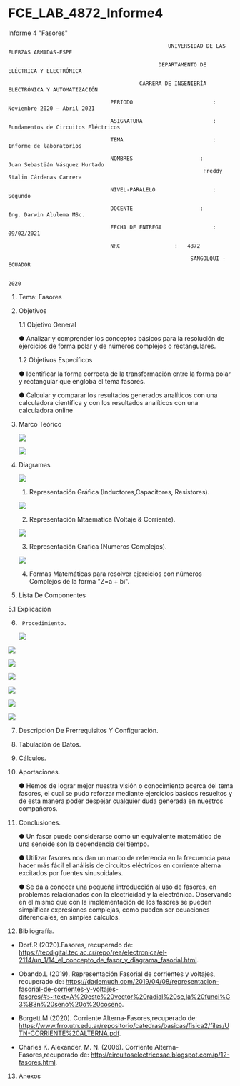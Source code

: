 # FCE_LAB_4872_Informe4
Informe 4 "Fasores"                                                     

                                                      UNIVERSIDAD DE LAS FUERZAS ARMADAS-ESPE

                                                   DEPARTAMENTO DE ELÉCTRICA Y ELECTRÓNICA

                                             CARRERA DE INGENIERÍA ELECTRÓNICA Y AUTOMATIZACIÓN

                                    PERIODO        	                :       Noviembre 2020 – Abril 2021

                                    ASIGNATURA     	                :       Fundamentos de Circuitos Eléctricos 

                                    TEMA	                        : 	Informe de laboratorios
 
                                    NOMBRES       	          	:        Juan Sebastián Vásquez Hurtado 
				                                                 Freddy Stalin Cárdenas Carrera 

                                    NIVEL-PARALELO                  :       Segundo

                                    DOCENTE       	 	        :       Ing. Darwin Alulema MSc.

                                    FECHA DE ENTREGA                :       09/02/2021

                                    NRC 				:	4872
 
                                                             SANGOLQUI - ECUADOR

                                                                       2020
								       
								       
1.	Tema: Fasores 

2.	Objetivos

	1.1 Objetivo General

	●	Analizar y comprender los conceptos básicos para la resolución de ejercicios de forma polar y de números complejos o rectangulares.
	
	1.2 Objetivos Específicos

	●	Identificar la forma correcta de la transformación entre la forma polar y rectangular que engloba el tema fasores.

	●	Calcular y comparar los resultados generados analíticos con una calculadora científica y con los resultados analíticos con una calculadora online

3.	Marco Teórico 

      ![](https://github.com/JuanSVasquezH/FCE_LAB_4872_Informe4/blob/main/ImagenesInforme/MT.png)
      
      
      
      ![](https://github.com/JuanSVasquezH/FCE_LAB_4872_Informe4/blob/main/ImagenesInforme/MT1.png)

4.	Diagramas 
 
      ![](https://github.com/JuanSVasquezH/FCE_LAB_4872_Informe4/blob/main/ImagenesInforme/DF1.png)
      
      1. Representación Gráfica (Inductores,Capacitores, Resistores). 
      
      
      ![](https://github.com/JuanSVasquezH/FCE_LAB_4872_Informe4/blob/main/ImagenesInforme/F1.png)
      
      2. Representación Mtaematica (Voltaje & Corriente).
      
      
      ![](https://github.com/JuanSVasquezH/FCE_LAB_4872_Informe4/blob/main/ImagenesInforme/F2.gif)
      
      3. Representación Gráfica (Numeros Complejos).
      
      
      ![](https://github.com/JuanSVasquezH/FCE_LAB_4872_Informe4/blob/main/ImagenesInforme/O1.png)
      
      4. Formas Matemáticas para resolver ejercicios con números Complejos de la forma "Z=a + bi".
            

5.	Lista De Componentes 

  5.1 	Explicación
	 

6.      Procedimiento.
      ![](https://github.com/JuanSVasquezH/FCE_LAB_4872_Informe4/blob/main/ImagenesInforme/a.PNG) 


![](https://github.com/JuanSVasquezH/FCE_LAB_4872_Informe4/blob/main/ImagenesInforme/b.PNG)		


![](https://github.com/JuanSVasquezH/FCE_LAB_4872_Informe4/blob/main/ImagenesInforme/c.PNG)


![](https://github.com/JuanSVasquezH/FCE_LAB_4872_Informe4/blob/main/ImagenesInforme/d.PNG)


![](https://github.com/JuanSVasquezH/FCE_LAB_4872_Informe4/blob/main/ImagenesInforme/e.PNG)


![](https://github.com/JuanSVasquezH/FCE_LAB_4872_Informe4/blob/main/ImagenesInforme/f.PNG)


![](https://github.com/JuanSVasquezH/FCE_LAB_4872_Informe4/blob/main/ImagenesInforme/g.PNG)


7. Descripción De Prerrequisitos Y Configuración.

8. Tabulación de Datos.

9. Cálculos.

10. Aportaciones. 

	●	Hemos de lograr mejor nuestra visión o conocimiento acerca del tema fasores, el cual se pudo reforzar mediante ejercicios básicos resueltos y de esta manera poder despejar cualquier duda generada en nuestros compañeros.


11. Conclusiones. 

	●	Un fasor puede considerarse como un equivalente matemático de una senoide son la dependencia del tiempo.

	●	Utilizar fasores nos dan un marco de referencia en la frecuencia para hacer más fácil el análisis de circuitos eléctricos en corriente alterna excitados por fuentes sinusoidales.

	●	Se da a conocer una pequeña introducción al uso de fasores, en problemas relacionados con la electricidad y la electrónica. Observando en el mismo que con la implementación de los fasores se pueden simplificar expresiones complejas, como pueden ser ecuaciones diferenciales, en simples cálculos.


12. Bibliografía.

- Dorf.R (2020).Fasores, recuperado de: https://tecdigital.tec.ac.cr/repo/rea/electronica/el-2114/un_1/14_el_concepto_de_fasor_y_diagrama_fasorial.html.

- Obando.L (2019). Representación Fasorial de corrientes y voltajes, recuperado de: https://dademuch.com/2019/04/08/representacion-fasorial-de-corrientes-y-voltajes-fasores/#:~:text=A%20este%20vector%20radial%20se,la%20funci%C3%B3n%20seno%20o%20coseno.

- Borgett.M (2020). Corriente Alterna-Fasores,recuperado de: https://www.frro.utn.edu.ar/repositorio/catedras/basicas/fisica2/files/UTN-CORRIENTE%20ALTERNA.pdf.

- Charles K. Alexander, M. N. (2006). Corriente Alterna-Fasores,recuperado de: http://circuitoselectricosac.blogspot.com/p/12-fasores.html.

13. Anexos


